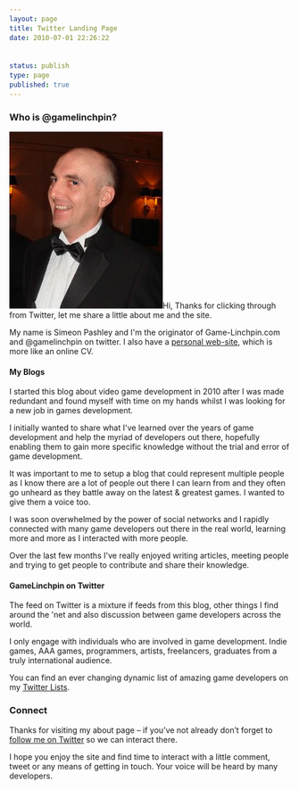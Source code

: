 ```yaml
---
layout: page
title: Twitter Landing Page
date: 2010-07-01 22:26:22


status: publish
type: page
published: true
---
```

### Who is @gamelinchpin?

![](assets/SimeonAtBafta.jpg "Simeon At Game Bafta")Hi, Thanks for
clicking through from Twitter, let me share a little about me and the
site.

My name is Simeon Pashley and I'm the originator of Game-Linchpin.com
and @gamelinchpin on twitter. I also have a [personal
web-site](http://www.pashley.org), which is more like an online CV.

#### My Blogs

I started this blog about video game development in 2010 after I was
made redundant and found myself with time on my hands whilst I was
looking for a new job in games development.

I initially wanted to share what I've learned over the years of game
development and help the myriad of developers out there, hopefully
enabling them to gain more specific knowledge without the trial and
error of game development.

It was important to me to setup a blog that could represent multiple
people as I know there are a lot of people out there I can learn from
and they often go unheard as they battle away on the latest & greatest
games. I wanted to give them a voice too.

I was soon overwhelmed by the power of social networks and I rapidly
connected with many game developers out there in the real world,
learning more and more as I interacted with more people.

Over the last few months I've really enjoyed writing articles, meeting
people and trying to get people to contribute and share their knowledge.

#### GameLinchpin on Twitter

The feed on Twitter is a mixture if feeds from this blog, other things I
find around the 'net and also discussion between game developers across
the world.

I only engage with individuals who are involved in game development.
Indie games, AAA games, programmers, artists, freelancers, graduates
from a truly international audience.

You can find an ever changing dynamic list of amazing game developers on
my [Twitter Lists](http://twitter.com/GameLinchpin/lists).

### Connect

Thanks for visiting my about page – if you’ve not already don’t forget
to [follow me on Twitter](http://twitter.com/gamelinchpin) so we can interact there.

I hope you enjoy the site and find time to interact with a little
comment, tweet or any means of getting in touch. Your voice will be
heard by many developers.
